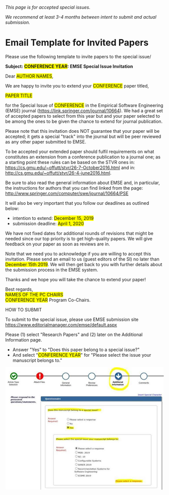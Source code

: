 _This page is for accepted special issues._

_We recommend at least 3-4 months between intent to submit and actual submission._

# Email Template for Invited Papers

Please use the following template to invite papers to the special issue/

**Subject: <span style="background-color: #FFFF00">CONFERENCE YEAR</span>: EMSE Special Issue Invitation**
 
Dear <span style="background-color: #FFFF00">AUTHOR NAMES</span>,

We are happy to invite you to extend your <span style="background-color: #FFFF00">CONFERENCE</span> paper titled,

<span style="background-color: #FFFF00">PAPER TITLE</span>

for the Special Issue of <span style="background-color: #FFFF00">CONFERENCE</span> in the Empirical Software Engineering (EMSE) journal (<https://link.springer.com/journal/10664>). We had a great set of accepted papers to select from this year but and your paper selected to be among the ones to be given the chance to extend for journal publication.

Please note that this invitation does NOT guarantee that your paper will be accepted; it gets a special "track" into the journal but will be peer reviewed as any other paper submitted to EMSE.

To be accepted your extended paper should fulfil requirements on what constitutes an extension from a conference publication to a journal one; as a starting point these rules can be based on the STVR ones in: <https://cs.gmu.edu/~offutt/stvr/26-7-October2016.html> and in: <http://cs.gmu.edu/~offutt/stvr/26-4-june2016.html>.

Be sure to also read the general information about EMSE and, in particular, the instructions for authors that you can find linked from the page: <http://www.springer.com/computer/swe/journal/10664/PSE>

It will also be very important that you follow our deadlines as outlined below:

* intention to extend: <span style="background-color: #FFFF00">December 15, 2019</span>
* submission deadline: <span style="background-color: #FFFF00">April 1, 2020</span>

We have not fixed dates for additional rounds of revisions that might be needed since our top priority is to get high-quality papers. We will give feedback on your paper as soon as reviews are in.

Note that we need you to acknowledge if you are willing to accept this invitation. Please send an email to us (guest editors of the SI) no later than <span style="background-color: #FFFF00">December 15th 2019</span>. We will then get back to you with further details about the submission process in the EMSE system. 

Thanks and we hope you will take the chance to extend your paper!

Best regards,<br/>
<span style="background-color: #FFFF00">NAMES OF THE PC CHAIRS</span><br/>
<span style="background-color: #FFFF00">CONFERENCE YEAR</span> Program Co-Chairs.
 
 
HOW TO SUBMIT
 
To submit to the special issue, please use EMSE submission site <https://www.editorialmanager.com/emse/default.aspx>

Please (1) select "Research Papers" and (2) later on the Additional Information page.
 
*	Answer "Yes" to "Does this paper belong to a special issue?"
*	And select "<span style="background-color: #FFFF00">CONFERENCE YEAR</span>" for "Please select the issue your manuscript belongs to."

<img src="how-to-submit.jpg">
